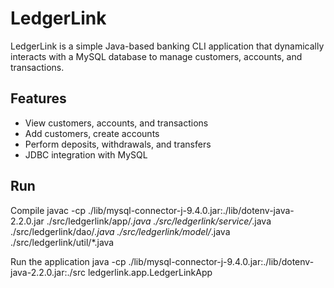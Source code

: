 # LedgerLink

LedgerLink is a simple Java-based banking CLI application that dynamically interacts with a MySQL database to manage customers, accounts, and transactions.

## Features

- View customers, accounts, and transactions
- Add customers, create accounts
- Perform deposits, withdrawals, and transfers
- JDBC integration with MySQL


## Run 
Compile 
javac -cp ./lib/mysql-connector-j-9.4.0.jar:./lib/dotenv-java-2.2.0.jar ./src/ledgerlink/app/*.java ./src/ledgerlink/service/*.java ./src/ledgerlink/dao/*.java ./src/ledgerlink/model/*.java ./src/ledgerlink/util/*.java


Run the application 
java -cp ./lib/mysql-connector-j-9.4.0.jar:./lib/dotenv-java-2.2.0.jar:./src ledgerlink.app.LedgerLinkApp
